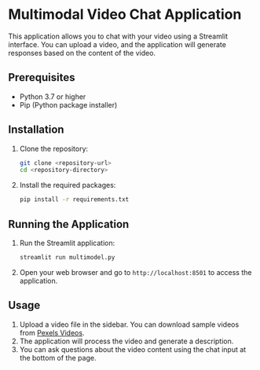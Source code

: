 # Multimodal Video Chat Application

This application allows you to chat with your video using a Streamlit interface. You can upload a video, and the application will generate responses based on the content of the video.

## Prerequisites

- Python 3.7 or higher
- Pip (Python package installer)

## Installation

1. Clone the repository:

    ```sh
    git clone <repository-url>
    cd <repository-directory>
    ```

2. Install the required packages:

    ```sh
    pip install -r requirements.txt
    ```

## Running the Application

1. Run the Streamlit application:

    ```sh
    streamlit run multimodel.py
    ```

2. Open your web browser and go to `http://localhost:8501` to access the application.

## Usage

1. Upload a video file in the sidebar. You can download sample videos from [Pexels Videos](https://www.pexels.com/videos/).
2. The application will process the video and generate a description.
3. You can ask questions about the video content using the chat input at the bottom of the page.
